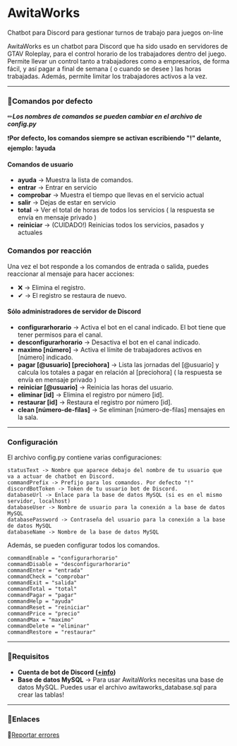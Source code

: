 # AwitaWorks
Chatbot para Discord para gestionar turnos de trabajo para juegos on-line

AwitaWorks es un chatbot para Discord que ha sido usado en servidores de GTAV Roleplay, para el control horario de los trabajadores dentro del juego. Permite llevar un control tanto a trabajadores como a empresarios, de forma fácil, y así pagar a final de semana ( o cuando se desee ) las horas trabajadas. Además, permite limitar los trabajadores activos a la vez.

---
### 📘Comandos por defecto

✏***Los nombres de comandos se pueden cambiar en el archivo de config.py***

❗**Por defecto, los comandos siempre se activan escribiendo "!" delante, ejemplo: !ayuda**

#### Comandos de usuario
- **ayuda** -> Muestra la lista de comandos.
- **entrar** -> Entrar en servicio
- **comprobar** -> Muestra el tiempo que llevas en el servicio actual
- **salir** -> Dejas de estar en servicio
- **total** -> Ver el total de horas de todos los servicios ( la respuesta se envía en mensaje privado )
- **reiniciar** -> (CUIDADO!) Reinicias todos los servicios, pasados y actuales

### Comandos por reacción
Una vez el bot responde a los comandos de entrada o salida, puedes reaccionar al mensaje para hacer acciones:
- ❌ -> Elimina el registro.
- ✔ -> El registro se restaura de nuevo.

#### Sólo administradores de servidor de Discord
- **configurarhorario** -> Activa el bot en el canal indicado. El bot tiene que tener permisos para el canal.
- **desconfigurarhorario** -> Desactiva el bot en el canal indicado.
- **maximo [número]** -> Activa el límite de trabajadores activos en [número] indicado.
- **pagar [@usuario] [preciohora]** -> Lista las jornadas del [@usuario] y calcula los totales a pagar en relación al [preciohora] ( la respuesta se envía en mensaje privado ) 
- **reiniciar [@usuario]** -> Reinicia las horas del usuario.
- **eliminar [id]** -> Elimina el registro por número [id].
- **restaurar [id]** -> Restaura el registro por número [id].
- **clean [número-de-filas]** -> Se eliminan [número-de-filas] mensajes en la sala.

---
### Configuración
El archivo config.py contiene varias configuraciones:
```
statusText -> Nombre que aparece debajo del nombre de tu usuario que va a actuar de chatbot en Discord.
commandPrefix -> Prefijo para los comandos. Por defecto "!"
discordBotToken -> Token de tu usuario bot de Discord.
databaseUrl -> Enlace para la base de datos MySQL (si es en el mismo servidor, localhost)
databaseUser -> Nombre de usuario para la conexión a la base de datos MySQL
databasePassword -> Contraseña del usuario para la conexión a la base de datos MySQL
databaseName -> Nombre de la base de datos MySQL
```

Además, se pueden configurar todos los comandos.
```
commandEnable = "configurarhorario"
commandDisable = "desconfigurarhorario"
commandEnter = "entrada"
commandCheck = "comprobar"
commandExit = "salida"
commandTotal = "total"
commandPagar = "pagar"
commandHelp = "ayuda"
commandReset = "reiniciar"
commandPrice = "precio"
commandMax = "maximo"
commandDelete = "eliminar"
commandRestore = "restaurar"
```

---

### 📌Requisitos
- **Cuenta de bot de Discord ([+info](https://github.com/reactiflux/discord-irc/wiki/Creating-a-discord-bot-&-getting-a-token))**
- **Base de datos MySQL** -> Para usar AwitaWorks necesitas una base de datos MySQL. Puedes usar el archivo awitaworks_database.sql para crear las tablas!
---

### 🔎Enlaces
🐛[Reportar errores](https://github.com/merksk8/AwitaWorks/issues)
